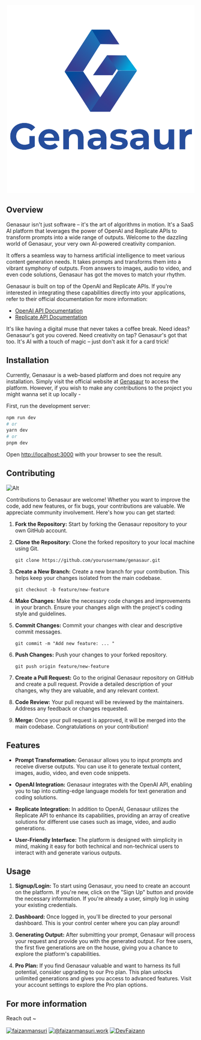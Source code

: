 <p align="center">     
 <a href="https://genasaur.vercel.app"> <img width="full" src="https://github.com/DevFaizann/Genasaur/blob/master/docs/images/Genasaur.png" alt="Genasaur"> </a></p>
  
## Overview
Genasaur isn't just software – it's the art of algorithms in motion. It's a SaaS AI platform that leverages the power of OpenAI and Replicate APIs to transform prompts into a wide range of outputs. Welcome to the dazzling world of Genasaur, your very own AI-powered creativity companion. 

It offers a seamless way to harness artificial intelligence to meet various content generation needs. It takes prompts and transforms them into a vibrant symphony of outputs. From answers to images, audio to video, and even code solutions, Genasaur has got the moves to match your rhythm.

Genasaur is built on top of the OpenAI and Replicate APIs. If you're interested in integrating these capabilities directly into your applications, refer to their official documentation for more information:

- [OpenAI API Documentation](https://beta.openai.com/docs/)
- [Replicate API Documentation](https://replicate.ai/docs)

It's like having a digital muse that never takes a coffee break. Need ideas? Genasaur's got you covered. Need creativity on tap? Genasaur's got that too. It's AI with a touch of magic – just don't ask it for a card trick!

## Installation
Currently, Genasaur is a web-based platform and does not require any installation. Simply visit the official website at [Genasaur](https://genasaur.vercel.app) to access the platform. 
However, if you wish to make any contributions to the project you might wanna set it up locally -

First, run the development server:

```bash
npm run dev
# or
yarn dev
# or
pnpm dev
```

Open [http://localhost:3000](http://localhost:3000) with your browser to see the result.

## Contributing

![Alt](https://repobeats.axiom.co/api/embed/ba46aeca8f890f1e46cb4745c06d5e131a222f2b.svg "Repobeats analytics image")

Contributions to Genasaur are welcome! Whether you want to improve the code, add new features, or fix bugs, your contributions are valuable. We appreciate community involvement. Here's how you can get started: 

1. **Fork the Repository:** Start by forking the Genasaur repository to your own GitHub account.

2. **Clone the Repository:** Clone the forked repository to your local machine using Git.

    ```
    git clone https://github.com/yourusername/genasaur.git
    ```

3. **Create a New Branch:** Create a new branch for your contribution. This helps keep your changes isolated from the main codebase.

    ```
    git checkout -b feature/new-feature
    ```

4. **Make Changes:** Make the necessary code changes and improvements in your branch. Ensure your changes align with the project's coding style and guidelines.

5. **Commit Changes:** Commit your changes with clear and descriptive commit messages.

    ```
    git commit -m "Add new feature: ... "
    ```
6. **Push Changes:** Push your changes to your forked repository.

    ```
    git push origin feature/new-feature
    ```

7. **Create a Pull Request:** Go to the original Genasaur repository on GitHub and create a pull request. Provide a detailed description of your changes, why they are valuable, and any relevant context.

8. **Code Review:** Your pull request will be reviewed by the maintainers. Address any feedback or changes requested.

9. **Merge:** Once your pull request is approved, it will be merged into the main codebase. Congratulations on your contribution!

## Features
- **Prompt Transformation:** Genasaur allows you to input prompts and receive diverse outputs. You can use it to generate textual content, images, audio, video, and even code snippets.

- **OpenAI Integration:** Genasaur integrates with the OpenAI API, enabling you to tap into cutting-edge language models for text generation and coding solutions.

- **Replicate Integration:** In addition to OpenAI, Genasaur utilizes the Replicate API to enhance its capabilities, providing an array of creative solutions for different use cases such as image, video, and audio generations.

- **User-Friendly Interface:** The platform is designed with simplicity in mind, making it easy for both technical and non-technical users to interact with and generate various outputs.

## Usage
1. **Signup/Login:** To start using Genasaur, you need to create an account on the platform. If you're new, click on the "Sign Up" button and provide the necessary information. If you're already a user, simply log in using your existing credentials.

2. **Dashboard:** Once logged in, you'll be directed to your personal dashboard. This is your control center where you can play around!

3. **Generating Output:** After submitting your prompt, Genasaur will process your request and provide you with the generated output. For free users, the first five generations are on the house, giving you a chance to explore the platform's capabilities.

4. **Pro Plan:** If you find Genasaur valuable and want to harness its full potential, consider upgrading to our Pro plan. This plan unlocks unlimited generations and gives you access to advanced features. Visit your account settings to explore the Pro plan options.

## For more information
Reach out ~
<p align="left">
<a href="https://linkedin.com/posts/faizanmansuri_generativeai-react-nextjs13-activity-7095339844318433283-LwIC?utm_source=share&utm_medium=member_desktop" target="blank"><img align="center" src="https://raw.githubusercontent.com/rahuldkjain/github-profile-readme-generator/master/src/images/icons/Social/linked-in-alt.svg" alt="faizanmansuri" height="30" width="40" /></a>
<a href="https://medium.com/@faizanmansuri.work" target="blank"><img align="center" src="https://raw.githubusercontent.com/rahuldkjain/github-profile-readme-generator/master/src/images/icons/Social/medium.svg" alt="@faizanmansuri.work" height="30" width="40" /></a> <a href="https://twitter.com/DevFaizann/status/1689615830550544384?s=20" target="blank"><img align="center" src="https://raw.githubusercontent.com/rahuldkjain/github-profile-readme-generator/master/src/images/icons/Social/twitter.svg" alt="DevFaizann" height="30" width="40"></a>
</p>
